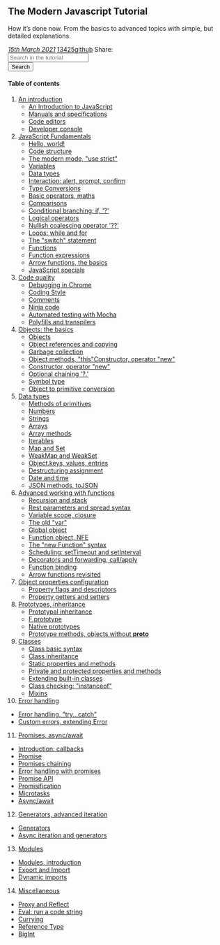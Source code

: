 ## The Modern Javascript Tutorial

How it’s done now. From the basics to advanced topics with simple, but detailed explanations.

<div>
   <a href="">
   <i class="far fa-calendar-alt p-2">15th March 2021</i></a>
   <a href="">13425<i class="fas fa-star p-2"></i>github</a>
   <span class="p-2 m-2">Share:</span><a href=""><i class="fab fa-twitter p-2"></i></a><a href=""><i
      class="fab fa-facebook-f"></i></a>
</div>
<div class="row justify-content-center mt-3">
   <div class="col-8 d-flex">
      <div class="input-group m-2">
         <input type="text" class="form-control" placeholder="Search in the tutorial">
      </div>
      <button class="btn btn-primary m-2" type="button" id="button-addon2">Search</button>
   </div>
</div>

#### Table of contents

1. [An introduction](/books/javascript/anintroductionlistview)
    - [An Introduction to JavaScript](/books/javascript/introduction)
    - [Manuals and specifications](/books/javascript/manualsandspecifications)
    - [Code editors](/books/javascript/codeeditors)
    - [Developer console](/books/javascript/developerconsole)
2. [JavaScript Fundamentals](/books/javascript/javascriptfundamentalslistview)
   - [Hello, world!](/books/javascript/helloworld)
   - [Code structure](/books/javascript/codestructure)
   - [The modern mode, "use strict"](/books/javascript/themodernmode)
   - [Variables](/books/javascript/variables)
   - [Data types](/books/javascript/datatypes)
   - [Interaction: alert, prompt, confirm](/books/javascript/interactionalertpromptconfirm)
   - [Type Conversions](/books/javascript/typeconversions)
   - [Basic operators, maths](/books/javascript/basicoperators)
   - [Comparisons](/books/javascript/comparison)
   - [Conditional branching: if, '?'](/books/javascript/conditionalbranching)
   - [Logical operators](/books/javascript/logicaloperators)
   - [Nullish coalescing operator '??'](/books/javascript/nulloperator)
   - [Loops: while and for](/books/javascript/loops)
   - [The "switch" statement](/books/javascript/switch)
   - [Functions](/books/javascript/functionbasics)
   - [Function expressions](/books/javascript/functionexpressions)
   - [Arrow functions, the basics](/books/javascript/arrowfunctions)
   - [JavaScript specials](/books/javascript/javascriptspecials)
3. [Code quality](books/javascript/codequalitylistview)
   - [Debugging in Chrome](/books/javascript/debugginginchrome)
   - [Coding Style](/books/javascript/codingstyle)
   - [Comments](/books/javascript/comments)
   - [Ninja code](/books/javascript/ninjacode)
   - [Automated testing with Mocha](/books/javascript/automattedtestingwithmocha)
   - [Polyfills and transpilers](/books/javascript/polyfills)  
4. [Objects: the basics](books/javascript/objectslistview)
   - [Objects](/books/javascript/objects)
   - [Object references and copying](/books/javascript/objectreferencesandcopying)
   - [Garbage collection](/books/javascript/garbagecollection)
   - [Object methods, "this"Constructor, operator "new"](/books/javascript/objectmethods)
   - [Constructor, operator "new"](/books/javascript/constructoroperatornew)
   - [Optional chaining '?.'](/books/javascript/optionalchaining)
   - [Symbol type](/books/javascript/symboltype)
   - [Object to primitive conversion](/books/javascript/objecttoprimitiveconversion)
5. [Data types](books/javascript/datatypes-list-view)
   - [Methods of primitives](books/javascript/primitives-methods)
   - [Numbers](books/javascript/number)
   - [Strings](books/javascript/string)
   - [Arrays](books/javascript/array)
   - [Array methods](books/javascript/array-methods)
   - [Iterables](books/javascript/iterable)
   - [Map and Set](books/javascript/map-set)
   - [WeakMap and WeakSet](books/javascript/weakmap-weakset)
   - [Object.keys, values, entries](books/javascript/keys-values-entries)
   - [Destructuring assignment](books/javascript/destructuring-assignment)
   - [Date and time](books/javascript/date)
   - [JSON methods, toJSON](books/javascript/json)
6. [Advanced working with functions](books/javascript/advanced-functions-list-view)
   - [Recursion and stack](books/javascript/recursion)
   - [Rest parameters and spread syntax](books/javascript/rest-parameters-spread)
   - [Variable scope, closure](books/javascript/closure)
   - [The old "var"](books/javascript/var)
   - [Global object](books/javascript/global-object)
   - [Function object, NFE](books/javascript/function-object)
   - [The "new Function" syntax](books/javascript/new-function)
   - [Scheduling: setTimeout and setInterval](books/javascript/settimeout-setinterval)
   - [Decorators and forwarding, call/apply](books/javascript/call-apply-decorators)
   - [Function binding](books/javascript/bind)
   - [Arrow functions revisited](books/javascript/arrow-functions)
7. [Object properties configuration](books/javascript/object-properties-configuration-list-view)
   - [Property flags and descriptors](books/javascript/property-descriptors)
   - [Property getters and setters](books/javascript/property-accessors)
8. [Prototypes, inheritance](books/javascript/prototypes-inheritance-list-view)
   - [Prototypal inheritance](books/javascript/prototype-inheritance)
   - [F.prototype](books/javascript/function-prototype)
   - [Native prototypes](books/javascript/native-prototypes)
   - [Prototype methods, objects without __proto__](/books/javascript/prototype-methods)
9. [Classes](books/javascript/classes-view-list)
   - [Class basic syntax](#subsection-b)
   - [Class inheritance](#subsection-b)
   - [Static properties and methods](#subsection-b)
   - [Private and protected properties and methods](#subsection-b)
   - [Extending built-in classes](#subsection-b)
   - [Class checking: "instanceof"](#subsection-b)
   - [Mixins](#subsection-b)
10. [Error handling](books/javascript/errorhandlinglistview)
   - [Error handling, "try...catch"](#subsection-b)
   - [Custom errors, extending Error](#subsection-b)
11. [Promises, async/await](books/javascript/promisesasynclistview)
   - [Introduction: callbacks](#subsection-b)
   - [Promise](#subsection-b)
   - [Promises chaining](#subsection-b)
   - [Error handling with promises](#subsection-b)
   - [Promise API](#subsection-b)
   - [Promisification](#subsection-b)
   - [Microtasks](#subsection-b)
   - [Async/await](#subsection-b)
12. [Generators, advanced iteration](books/javascript/generators-advanced-iteration-list-view)
   - [Generators](#subsection-b)
   - [Async iteration and generators](#subsection-b)
13. [Modules](books/javascript/modules)
   - [Modules, introduction](books/javascript/modulesintroduction)
   - [Export and Import](books/javascript/exportimport)
   - [Dynamic imports](books/javascript/modulesdynamicimport)
14. [Miscellaneous](books/javascript/miscellaneous)
   - [Proxy and Reflect](/books/javascript/proxyandreflect)
   - [Eval: run a code string](/books/javascript/evalruncodestring)
   - [Currying](/books/javascript/currying)
   - [Reference Type](/books/javascript/referencetype)
   - [BigInt](/books/javascript/bigint)
   

  
   